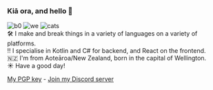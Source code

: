 ### Kiā ora, and hello 👋
![b0](https://img.shields.io/badge/rating-a%20solid%206%20out%20of%2010-ff69b4) ![we](https://img.shields.io/badge/attention%20span-limited-brightgreen) ![cats](https://img.shields.io/badge/cats-hell%20yeah-orange)    
🛠 I make and break things in a variety of languages on a variety of platforms.  
‼️ I specialise in Kotlin and C# for backend, and React on the frontend.   
🇳🇿 I'm from Aoteāroa/New Zealand, born in the capital of Wellington.  
☀️ Have a good day!  
  
[My PGP key](https://jacksonrakena.com/abyssal.asc) - [Join my Discord server](https://abyssaldev.com/discord)
